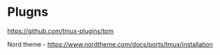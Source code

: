 # Plugns
https://github.com/tmux-plugins/tpm

Nord theme - https://www.nordtheme.com/docs/ports/tmux/installation
